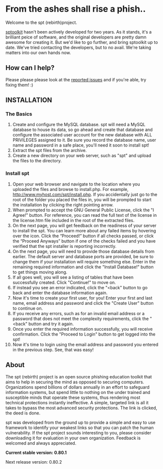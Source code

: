 # From the ashes shall rise a phish..

Welcome to the spt (rebirth)project.

[sptoolkit](https://github.com/sptoolkit/sptoolkit) hasn't been actively developed for two years. As it stands, it's a brilliant peice of software, and the original developers are pretty damn awesome for creating it. But we'd like to go further, and bring sptoolkit up to date. We've tried contacting the developers, but to no avail.
We're taking matters into our own hands now.

## How can I help?
Please please please look at the [reported issues](https://github.com/simplephishingtoolkit/sptoolkit-rebirth/issues) and if you're able, try fixing them! :)

## INSTALLATION

### The Basics

1.  Create and configure the MySQL database.  spt will need a MySQL database to house its data, so go ahead and create that database and configure the associated user account for the new database with ALL PRIVILEGES assigned to it.  Be sure you record the database name, user name and password in a safe place, you'll need it soon to install spt!
2.  Extract the spt files from the archive.
3.  Create a new directory on your web server, such as "spt" and upload the files to the directory.
	
### Install spt

1.  Open your web browser and navigate to the location where you uploaded the files and browse to install.php.  For example, http://www.myhost.com/spt/install.php.  If you accidentally just go to the root of the folder you placed the files in, you will be prompted to start the installation by clicking the right pointing arrow.
2.  When prompted to accept the GNU General Public License, click the "I Agree!" button.  For reference, you can read the full text of the license in the license.htm file included in the root of the extracted files.
3.  On the next page, you will get feedback on the readiness of your server to install the spt.  You can learn more about any failed items by hovering over the icon.  Click the “Proceed!” button if all checks passed, or click the “Proceed Anyways” button if one of the checks failed and you have verified that the spt installer is reporting incorrectly.
4.  On the next page, you will need to provide those database details from earlier.  The default server and database ports are provided, be sure to change them if your installation will require something else.  Enter in the remaining required information and click the "Install Database!" button to get things moving along.
5.  If all goes well, you will see a listing of tables that have been successfully created.  Click "Continue!" to move on.
6.  If instead you see an error indicated, click the "<back" button to go back and enter the database information again.
7.  Now it's time to create your first user, for you!  Enter your first and last name, email address and password and click the "Create User" button to continue on.
8.  If you receive any errors, such as for an invalid email address or a password that does not meet the complexity requirements, click the "<back" button and try it again.
9.  Once you enter the required information successfully, you  will receive confirmation.  Click the "Proceed to Login" button to get logged into the spt!
10.  Now it's time to login using the email address and password you entered in the previous step.  See, that was easy!


## About
The spt (rebirth) project is an open source phishing education toolkit that aims to help in securing the mind as opposed to securing computers. Organizations spend billions of dollars annually in an effort to safeguard information systems, but spend little to nothing on the under trained and susceptible minds that operate these systems, thus rendering most technical protections instantly ineffective. A simple, targeted link is all it takes to bypass the most advanced security protections. The link is clicked, the deed is done.

spt was developed from the ground up to provide a simple and easy to use framework to identify your weakest links so that you can patch the human vulnerability.  If the spt project sounds interesting to you, please consider downloading it for evaluation in your own organization.  Feedback is welcomed and always appreciated.

**Current stable version:  0.80.1**

Next release version:  0.80.2



